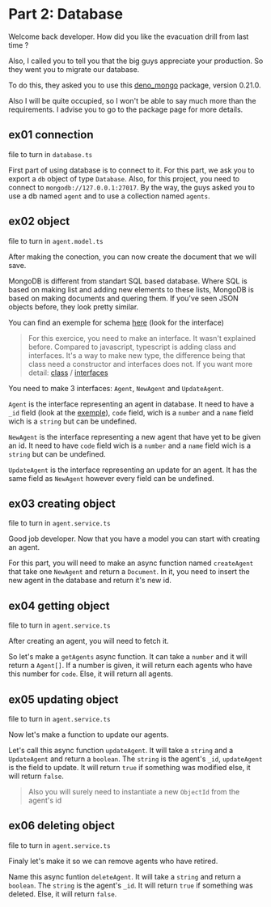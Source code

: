 # Part 2: Database
Welcome back developer. How did you like the evacuation drill from last time ?

Also, I called you to tell you that the big guys appreciate your production. So they went you to migrate our database.

To do this, they asked you to use this [deno_mongo](https://deno.land/x/mongo@v0.21.0) package, version 0.21.0.

Also I will be quite occupied, so I won't be able to say much more than the requirements. I advise you to go to the package page for more details.

## ex01 connection
file to turn in `database.ts`

First part of using database is to connect to it.
For this part, we ask you to export a `db` object of type `Database`.
Also, for this project, you need to connect to `mongodb://127.0.0.1:27017`. By the way, the guys asked you to use a db named `agent` and to use a collection named `agents`.

## ex02 object
file to turn in `agent.model.ts`

After making the conection, you can now create the document that we will save.

MongoDB is different from standart SQL based database. Where SQL is based on making list and adding new elements to these lists, MongoDB is based on making documents and quering them.
If you've seen JSON objects before, they look pretty similar.

You can find an exemple for schema [here](https://deno.land/x/mongo@v0.21.0) (look for the interface)

> For this exercice, you need to make an interface. It wasn't explained before. Compared to javascript, typescript is adding class and interfaces. It's a way to make new type, the difference being that class need a constructor and interfaces does not. If you want more detail: [class](https://www.typescriptlang.org/docs/handbook/classes.html) / [interfaces](https://www.typescriptlang.org/docs/handbook/interfaces.html)

You need to make 3 interfaces: `Agent`, `NewAgent` and `UpdateAgent`.

`Agent` is the interface representing an agent in database. It need to have a `_id` field (look at the [exemple](https://deno.land/x/mongo@v0.21.0)), `code` field, wich is a `number` and a `name` field wich is a `string` but can be undefined.

`NewAgent` is the interface representing a new agent that have yet to be given an id. It need to have `code` field wich is a `number` and a `name` field wich is a `string` but can be undefined.

`UpdateAgent` is the interface representing an update for an agent. It has the same field as `NewAgent` however every field can be undefined.

## ex03 creating object
file to turn in `agent.service.ts`

Good job developer.
Now that you have a model you can start with creating an agent.

For this part, you will need to make an async function named `createAgent` that take one `NewAgent` and return a `Document`.
In it, you need to insert the new agent in the database and return it's new id.

## ex04 getting object
file to turn in `agent.service.ts`

After creating an agent, you will need to fetch it.

So let's make a `getAgents` async function. It can take a `number` and it will return a `Agent[]`.
If a number is given, it will return each agents who have this number for `code`.
Else, it will return all agents.

## ex05 updating object
file to turn in `agent.service.ts`

Now let's make a function to update our agents.

Let's call this async function `updateAgent`. It will take a `string` and a `UpdateAgent` and return a `boolean`.
The `string` is the agent's `_id`, `updateAgent` is the field to update.
It will return `true` if something was modified else, it will return `false`.

> Also you will surely need to instantiate a new `ObjectId` from the agent's id
<!--Warning need upgrade-->

## ex06 deleting object
file to turn in `agent.service.ts`

Finaly let's make it so we can remove agents who have retired.

Name this async funtion `deleteAgent`. It will take a `string` and return a `boolean`.
The `string` is the agent's `_id`.
It will return `true` if something was deleted. Else, it will return `false`.